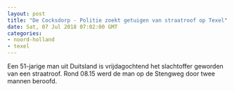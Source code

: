 ```yaml
---
layout: post
title: "De Cocksdorp - Politie zoekt getuigen van straatroof op Texel"
date: Sat, 07 Jul 2018 07:02:00 GMT
categories: 
- noord-holland 
- texel 
---
```


Een 51-jarige man uit Duitsland is vrijdagochtend het slachtoffer geworden van een straatroof. Rond 08.15 werd de man op de Stengweg door twee mannen beroofd.
